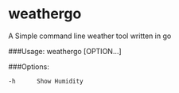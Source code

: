 # weathergo
A Simple command line weather tool written in go

###Usage: weathergo [OPTION...]

###Options:

	-h		Show Humidity
